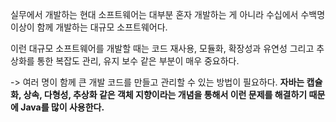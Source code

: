 실무에서 개발하는 현대 소프트웨어는 대부분 혼자 개발하는 게 아니라 수십에서 수백명 이상이 함께 개발하는 대규모 소프트웨어다.

이런 대규모 소프트웨어를 개발할 때는 코드 재사용, 모듈화, 확장성과 유연성 그리고 추상화를 통한 복잡도 관리, 유지 보수 같은 부분이 매우 중요하다.

-> 여러 명이 함께 큰 개발 코드를 만들고 관리할 수 있는 방법이 필요하다.
**자바는 캡슐화, 상속, 다형성, 추상화 같은 객체 지향이라는 개념을 통해서 이런 문제를 해결하기 때문에 Java를 많이 사용한다.**


